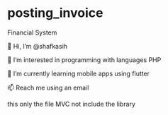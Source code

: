 # posting_invoice
Financial System 

👋 Hi, I’m @shafkasih

👀 I’m interested in programming with languages PHP

🌱 I’m currently learning mobile apps using flutter

📫 Reach me using an email

this only the file MVC not include the library
